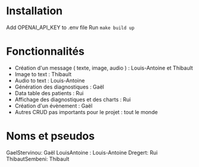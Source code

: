 # Installation

Add OPENAI_API_KEY to .env file
Run ```make build up```

# Fonctionnalités

- Création d'un message ( texte, image, audio ) : Louis-Antoine et Thibault
- Image to text : Thibault
- Audio to text : Louis-Antoine
- Génération des diagnostiques : Gaël
- Data table des patients : Rui
- Affichage des diagnostiques et des charts : Rui
- Création d'un évènement : Gaël
- Autres CRUD pas importants pour le projet : tout le monde

# Noms et pseudos

GaelStervinou: Gaël
LouisAntoine : Louis-Antoine
Dregert: Rui
ThibautSembeni: Thibault
